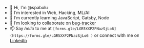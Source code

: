 - 👋 Hi, I’m @spabolu
- 👀 I’m interested in Web, Hacking, ML/AI
- 🌱 I’m currently learning JavaScript, Gatsby, Node
- 💞️ I’m looking to collaborate on [bug-tracker](https://github.com/spabolu/bug-tracker)
- 📫 Say _hello_ to me at `[forms.gle/LGR5XXP2PNazSjLo6](https://forms.gle/LGR5XXP2PNazSjLo6
)` or connect with me on [LinkedIn](https://www.linkedin.com/in/spabolu/)

<!---
spabolu/spabolu is a ✨ special ✨ repository because its `README.md` (this file) appears on your GitHub profile.
You can click the Preview link to take a look at your changes. It is magical! 🎠
--->
